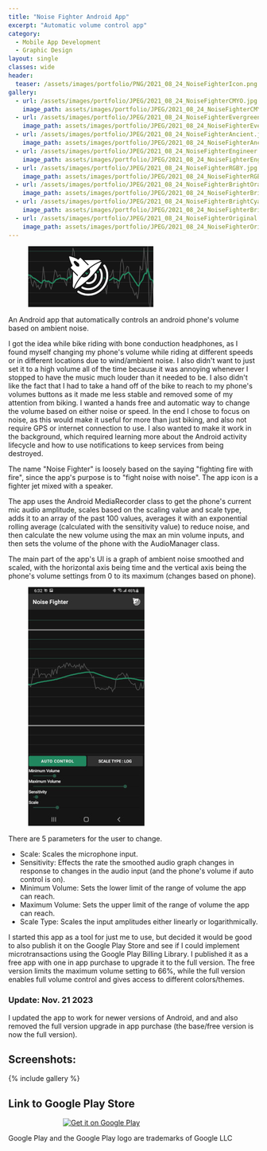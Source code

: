 ```yaml
---
title: "Noise Fighter Android App"
excerpt: "Automatic volume control app"
category:
  - Mobile App Development
  - Graphic Design
layout: single
classes: wide
header:
  teaser: /assets/images/portfolio/PNG/2021_08_24_NoiseFighterIcon.png
gallery:
  - url: /assets/images/portfolio/JPEG/2021_08_24_NoiseFighterCMYO.jpg
    image_path: assets/images/portfolio/JPEG/2021_08_24_NoiseFighterCMYO.jpg
  - url: /assets/images/portfolio/JPEG/2021_08_24_NoiseFighterEvergreen.jpg
    image_path: assets/images/portfolio/JPEG/2021_08_24_NoiseFighterEvergreen.jpg
  - url: /assets/images/portfolio/JPEG/2021_08_24_NoiseFighterAncient.jpg
    image_path: assets/images/portfolio/JPEG/2021_08_24_NoiseFighterAncient.jpg
  - url: /assets/images/portfolio/JPEG/2021_08_24_NoiseFighterEngineer.jpg
    image_path: assets/images/portfolio/JPEG/2021_08_24_NoiseFighterEngineer.jpg
  - url: /assets/images/portfolio/JPEG/2021_08_24_NoiseFighterRGBY.jpg
    image_path: assets/images/portfolio/JPEG/2021_08_24_NoiseFighterRGBY.jpg
  - url: /assets/images/portfolio/JPEG/2021_08_24_NoiseFighterBrightOrange.jpg
    image_path: assets/images/portfolio/JPEG/2021_08_24_NoiseFighterBrightOrange.jpg
  - url: /assets/images/portfolio/JPEG/2021_08_24_NoiseFighterBrightCyan.jpg
    image_path: assets/images/portfolio/JPEG/2021_08_24_NoiseFighterBrightCyan.jpg
  - url: /assets/images/portfolio/JPEG/2021_08_24_NoiseFighterOriginal.jpg
    image_path: assets/images/portfolio/JPEG/2021_08_24_NoiseFighterOriginal.jpg
---
```


<figure class="align-center" style="display: block; width: 50%;">
	<a href="/assets/images/portfolio/PNG/2021_08_24_NoiseFighterFeature2.png"><img src="/assets/images/portfolio/PNG/2021_08_24_NoiseFighterFeature2.png"></a>
</figure>

An Android app that automatically controls an android phone's volume based on ambient noise.

I got the idea while bike riding with bone conduction headphones, as I found myself changing my phone's volume while riding at different speeds or in different locations due to wind/ambient noise. I also didn't want to just set it to a high volume all of the time because it was annoying whenever I stopped to have the music much louder than it needed to be. I also didn't like the fact that I had to take a hand off of the bike to reach to my phone's volumes buttons as it made me less stable and removed some of my attention from biking. I wanted a hands free and automatic way to change the volume based on either noise or speed. In the end I chose to focus on noise, as this would make it useful for more than just biking, and also not require GPS or internet connection to use. I also wanted to make it work in the background, which required learning more about the Android activity lifecycle and how to use notifications to keep services from being destroyed.

The name "Noise Fighter" is loosely based on the saying "fighting fire with fire", since the app's purpose is to "fight noise with noise". The app icon is a fighter jet mixed with a speaker.

The app uses the Android MediaRecorder class to get the phone's current mic audio amplitude, scales based on the scaling value and scale type, adds it to an array of the past 100 values, averages it with an exponential rolling average (calculated with the sensitivity value) to reduce noise, and then calculate the new volume using the max an min volume inputs, and then sets the volume of the phone with the AudioManager class.

The main part of the app's UI is a graph of ambient noise smoothed and scaled, with the horizontal axis being time and the vertical axis being the phone's volume settings from 0 to its maximum (changes based on phone).

<figure class="align-center" style="display: block; width: 50%;">
	<a href="/assets/images/portfolio/JPEG/2021_08_24_NoiseFighterEvergreen.jpg"><img src="/assets/images/portfolio/JPEG/2021_08_24_NoiseFighterEvergreen.jpg"></a>
</figure>

There are 5 parameters for the user to change.
 - Scale: Scales the microphone input.
 - Sensitivity: Effects the rate the smoothed audio graph changes in response to changes in the audio input (and the phone's volume if auto control is on).
 - Minimum Volume: Sets the lower limit of the range of volume the app can reach.
 - Maximum Volume: Sets the upper limit of the range of volume the app can reach.
 - Scale Type: Scales the input amplitudes either linearly or logarithmically.

I started this app as a tool for just me to use, but decided it would be good to also publish it on the Google Play Store and see if I could implement microtransactions using the Google Play Billing Library. I published it as a free app with one in app purchase to upgrade it to the full version. The free version limits the maximum volume setting to 66%, while the full version enables full volume control and gives access to different colors/themes.

### Update: Nov. 21 2023
I updated the app to work for newer versions of Android, and and also removed the full version upgrade in app purchase (the base/free version is now the full version).

## Screenshots:
{% include gallery %}

## Link to Google Play Store
<a href='https://play.google.com/store/apps/details?id=com.MylesCork.noisefighter&pcampaignid=pcampaignidMKT-Other-global-all-co-prtnr-py-PartBadge-Mar2515-1'><img alt='Get it on Google Play' src='https://play.google.com/intl/en_us/badges/static/images/badges/en_badge_web_generic.png' style="display: block; width: 284px;  margin-left: auto; margin-right: auto;"></a>

Google Play and the Google Play logo are trademarks of Google LLC

